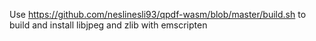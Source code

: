 Use https://github.com/neslinesli93/qpdf-wasm/blob/master/build.sh to build and install libjpeg and zlib with emscripten